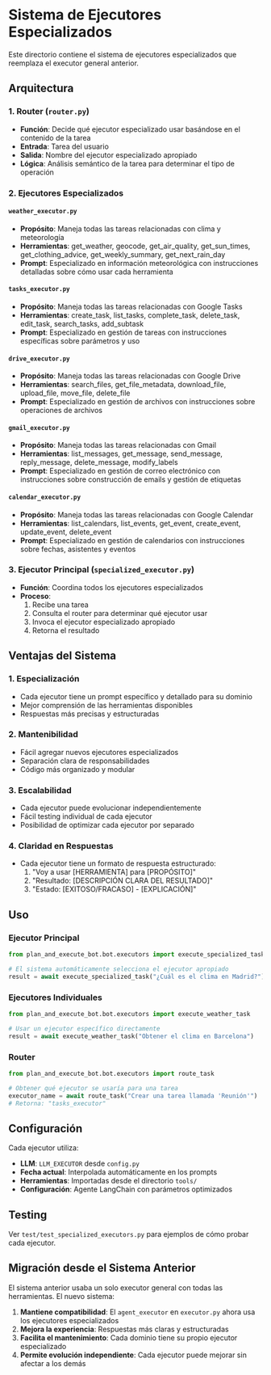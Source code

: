 # Sistema de Ejecutores Especializados

Este directorio contiene el sistema de ejecutores especializados que reemplaza el executor general anterior.

## Arquitectura

### 1. Router (`router.py`)
- **Función**: Decide qué ejecutor especializado usar basándose en el contenido de la tarea
- **Entrada**: Tarea del usuario
- **Salida**: Nombre del ejecutor especializado apropiado
- **Lógica**: Análisis semántico de la tarea para determinar el tipo de operación

### 2. Ejecutores Especializados

#### `weather_executor.py`
- **Propósito**: Maneja todas las tareas relacionadas con clima y meteorología
- **Herramientas**: get_weather, geocode, get_air_quality, get_sun_times, get_clothing_advice, get_weekly_summary, get_next_rain_day
- **Prompt**: Especializado en información meteorológica con instrucciones detalladas sobre cómo usar cada herramienta

#### `tasks_executor.py`
- **Propósito**: Maneja todas las tareas relacionadas con Google Tasks
- **Herramientas**: create_task, list_tasks, complete_task, delete_task, edit_task, search_tasks, add_subtask
- **Prompt**: Especializado en gestión de tareas con instrucciones específicas sobre parámetros y uso

#### `drive_executor.py`
- **Propósito**: Maneja todas las tareas relacionadas con Google Drive
- **Herramientas**: search_files, get_file_metadata, download_file, upload_file, move_file, delete_file
- **Prompt**: Especializado en gestión de archivos con instrucciones sobre operaciones de archivos

#### `gmail_executor.py`
- **Propósito**: Maneja todas las tareas relacionadas con Gmail
- **Herramientas**: list_messages, get_message, send_message, reply_message, delete_message, modify_labels
- **Prompt**: Especializado en gestión de correo electrónico con instrucciones sobre construcción de emails y gestión de etiquetas

#### `calendar_executor.py`
- **Propósito**: Maneja todas las tareas relacionadas con Google Calendar
- **Herramientas**: list_calendars, list_events, get_event, create_event, update_event, delete_event
- **Prompt**: Especializado en gestión de calendarios con instrucciones sobre fechas, asistentes y eventos

### 3. Ejecutor Principal (`specialized_executor.py`)
- **Función**: Coordina todos los ejecutores especializados
- **Proceso**:
  1. Recibe una tarea
  2. Consulta el router para determinar qué ejecutor usar
  3. Invoca el ejecutor especializado apropiado
  4. Retorna el resultado

## Ventajas del Sistema

### 1. Especialización
- Cada ejecutor tiene un prompt específico y detallado para su dominio
- Mejor comprensión de las herramientas disponibles
- Respuestas más precisas y estructuradas

### 2. Mantenibilidad
- Fácil agregar nuevos ejecutores especializados
- Separación clara de responsabilidades
- Código más organizado y modular

### 3. Escalabilidad
- Cada ejecutor puede evolucionar independientemente
- Fácil testing individual de cada ejecutor
- Posibilidad de optimizar cada ejecutor por separado

### 4. Claridad en Respuestas
- Cada ejecutor tiene un formato de respuesta estructurado:
  1. "Voy a usar [HERRAMIENTA] para [PROPÓSITO]"
  2. "Resultado: [DESCRIPCIÓN CLARA DEL RESULTADO]"
  3. "Estado: [EXITOSO/FRACASO] - [EXPLICACIÓN]"

## Uso

### Ejecutor Principal
```python
from plan_and_execute_bot.bot.executors import execute_specialized_task

# El sistema automáticamente selecciona el ejecutor apropiado
result = await execute_specialized_task("¿Cuál es el clima en Madrid?")
```

### Ejecutores Individuales
```python
from plan_and_execute_bot.bot.executors import execute_weather_task

# Usar un ejecutor específico directamente
result = await execute_weather_task("Obtener el clima en Barcelona")
```

### Router
```python
from plan_and_execute_bot.bot.executors import route_task

# Obtener qué ejecutor se usaría para una tarea
executor_name = await route_task("Crear una tarea llamada 'Reunión'")
# Retorna: "tasks_executor"
```

## Configuración

Cada ejecutor utiliza:
- **LLM**: `LLM_EXECUTOR` desde `config.py`
- **Fecha actual**: Interpolada automáticamente en los prompts
- **Herramientas**: Importadas desde el directorio `tools/`
- **Configuración**: Agente LangChain con parámetros optimizados

## Testing

Ver `test/test_specialized_executors.py` para ejemplos de cómo probar cada ejecutor.

## Migración desde el Sistema Anterior

El sistema anterior usaba un solo executor general con todas las herramientas. El nuevo sistema:

1. **Mantiene compatibilidad**: El `agent_executor` en `executor.py` ahora usa los ejecutores especializados
2. **Mejora la experiencia**: Respuestas más claras y estructuradas
3. **Facilita el mantenimiento**: Cada dominio tiene su propio ejecutor especializado
4. **Permite evolución independiente**: Cada ejecutor puede mejorar sin afectar a los demás 